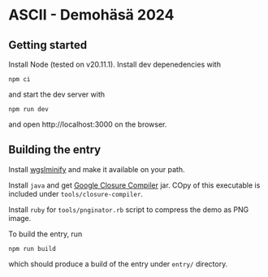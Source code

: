 # ASCII - Demohäsä 2024

## Getting started

Install Node (tested on v20.11.1). Install dev depenedencies with

```shell
npm ci
```

and start the dev server with

```shell
npm run dev
```

and open http://localhost:3000 on the browser.

## Building the entry

Install [wgslminify](https://github.com/mgnauck/wgslminify) and make it available on your path.

Install `java` and get [Google Closure Compiler](https://mvnrepository.com/artifact/com.google.javascript/closure-compiler/v20231112) jar. COpy of this executable is included under `tools/closure-compiler`.

Install `ruby` for `tools/pnginator.rb` script to compress the demo as PNG image.

To build the entry, run

```shell
npm run build
```

which should produce a build of the entry under `entry/` directory.
